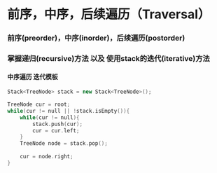 # 前序，中序，后续遍历（Traversal）

### 前序\(preorder\)，中序\(inorder\)，后续遍历\(postorder\) 

### 掌握递归\(recursive\)方法 以及 使用stack的迭代\(iterative\)方法

#### 中序遍历 迭代模板

```cpp
Stack<TreeNode> stack = new Stack<TreeNode>();

TreeNode cur = root;
while(cur != null || !stack.isEmpty()){
    while(cur != null){
        stack.push(cur);
        cur = cur.left;
    }
    TreeNode node = stack.pop();
    
    cur = node.right;
}
```

